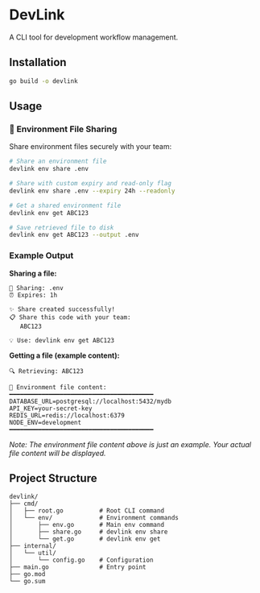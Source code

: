# DevLink

A CLI tool for development workflow management.

## Installation

```bash
go build -o devlink
```

## Usage

### 🔐 Environment File Sharing

Share environment files securely with your team:

```bash
# Share an environment file
devlink env share .env

# Share with custom expiry and read-only flag
devlink env share .env --expiry 24h --readonly

# Get a shared environment file
devlink env get ABC123

# Save retrieved file to disk
devlink env get ABC123 --output .env
```

### Example Output

**Sharing a file:**
```
🚀 Sharing: .env
⏰ Expires: 1h

✨ Share created successfully!
📋 Share this code with your team:
   ABC123

💡 Use: devlink env get ABC123
```

**Getting a file (example content):**
```
🔍 Retrieving: ABC123

📄 Environment file content:
━━━━━━━━━━━━━━━━━━━━━━━━━━━━━━━━━━━━━━━━
DATABASE_URL=postgresql://localhost:5432/mydb
API_KEY=your-secret-key
REDIS_URL=redis://localhost:6379
NODE_ENV=development
━━━━━━━━━━━━━━━━━━━━━━━━━━━━━━━━━━━━━━━━
```

*Note: The environment file content above is just an example. Your actual file content will be displayed.*

## Project Structure

```
devlink/
├── cmd/
│   ├── root.go          # Root CLI command
│   └── env/             # Environment commands
│       ├── env.go       # Main env command
│       ├── share.go     # devlink env share
│       └── get.go       # devlink env get
├── internal/
│   └── util/
│       └── config.go    # Configuration
├── main.go              # Entry point
├── go.mod
└── go.sum
```
